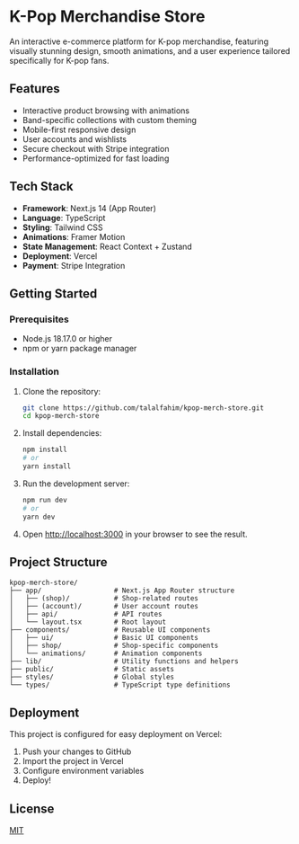 # K-Pop Merchandise Store

An interactive e-commerce platform for K-pop merchandise, featuring visually stunning design, smooth animations, and a user experience tailored specifically for K-pop fans.

## Features

- Interactive product browsing with animations
- Band-specific collections with custom theming
- Mobile-first responsive design
- User accounts and wishlists
- Secure checkout with Stripe integration
- Performance-optimized for fast loading

## Tech Stack

- **Framework**: Next.js 14 (App Router)
- **Language**: TypeScript
- **Styling**: Tailwind CSS
- **Animations**: Framer Motion
- **State Management**: React Context + Zustand
- **Deployment**: Vercel
- **Payment**: Stripe Integration

## Getting Started

### Prerequisites

- Node.js 18.17.0 or higher
- npm or yarn package manager

### Installation

1. Clone the repository:
   ```bash
   git clone https://github.com/talalfahim/kpop-merch-store.git
   cd kpop-merch-store
   ```

2. Install dependencies:
   ```bash
   npm install
   # or
   yarn install
   ```

3. Run the development server:
   ```bash
   npm run dev
   # or
   yarn dev
   ```

4. Open [http://localhost:3000](http://localhost:3000) in your browser to see the result.

## Project Structure

```
kpop-merch-store/
├── app/                  # Next.js App Router structure
│   ├── (shop)/           # Shop-related routes
│   ├── (account)/        # User account routes
│   ├── api/              # API routes
│   └── layout.tsx        # Root layout
├── components/           # Reusable UI components
│   ├── ui/               # Basic UI components
│   ├── shop/             # Shop-specific components
│   └── animations/       # Animation components
├── lib/                  # Utility functions and helpers
├── public/               # Static assets
├── styles/               # Global styles
└── types/                # TypeScript type definitions
```

## Deployment

This project is configured for easy deployment on Vercel:

1. Push your changes to GitHub
2. Import the project in Vercel
3. Configure environment variables
4. Deploy!

## License

[MIT](LICENSE)